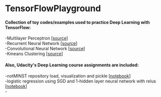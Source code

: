 # TensorFlowPlayground
#### Collection of toy codes/examples used to practice Deep Learning with TensorFlow:<br>
-Multilayer Perceptron [[source](/TF_mlp_mnist.py)] <br>
-Recurrent Neural Network [[source](/TF_RNN_mnist.py)]<br>
-Convolutional Neural Network [[source](/TF_CNN_mnist.py)]<br>
-Kmeans Clustering [[source](/TF_Kmeans.py)]

#### Also, Udacity's Deep Learning course assignments are included:<br>
-notMINST repository load, visualization and pickle [[notebook](/Ud730_DeepLearning_Tensorflow/Ud730_A1_noMNIST.ipynb)]<br>
-logistic regression using SGD and 1-hidden layer neural network with relus [[notebook](/Ud730_DeepLearning_Tensorflow/Ud730_A2_fullyconected.ipynb)] <br>
-<br>
